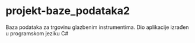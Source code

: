 # projekt-baze_podataka2
Baza podataka za trgovinu glazbenim instrumentima. 
Dio aplikacije izrađen u programskom jeziku C# 
